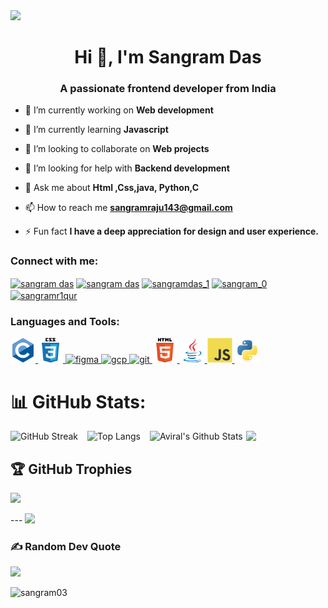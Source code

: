 <img src="https://readme-typing-svg.demolab.com?font=Patrick+Hand+SC&size=48&duration=2000&pause=300&color=Brown&width=650&height=100&lines=Hi%2C+this+is+Sangram+Das.;Follow+me+%E2%9D%A4%EF%B8%8F">
<h1 align="center">Hi 👋, I'm Sangram Das </h1>
<h3 align="center">A passionate frontend developer from India</h3>


- 🔭 I’m currently working on **Web development**

- 🌱 I’m currently learning **Javascript**

- 👯 I’m looking to collaborate on **Web projects**

- 🤝 I’m looking for help with **Backend development**

- 💬 Ask me about **Html ,Css,java, Python,C**

- 📫 How to reach me **sangramraju143@gmail.com**

- ⚡ Fun fact **I have a deep appreciation for design and user experience.**

<h3 align="left">Connect with me:</h3>
<p align="left">
<a href="https://linkedin.com/in/sangram das" target="blank"><img align="center" src="https://raw.githubusercontent.com/rahuldkjain/github-profile-readme-generator/master/src/images/icons/Social/linked-in-alt.svg" alt="sangram das" height="30" width="40" /></a>
<a href="https://fb.com/sangram das" target="blank"><img align="center" src="https://raw.githubusercontent.com/rahuldkjain/github-profile-readme-generator/master/src/images/icons/Social/facebook.svg" alt="sangram das" height="30" width="40" /></a>
<a href="https://instagram.com/sangramdas_1" target="blank"><img align="center" src="https://raw.githubusercontent.com/rahuldkjain/github-profile-readme-generator/master/src/images/icons/Social/instagram.svg" alt="sangramdas_1" height="30" width="40" /></a>
<a href="https://www.leetcode.com/sangram_0" target="blank"><img align="center" src="https://raw.githubusercontent.com/rahuldkjain/github-profile-readme-generator/master/src/images/icons/Social/leet-code.svg" alt="sangram_0" height="30" width="40" /></a>
<a href="https://auth.geeksforgeeks.org/user/sangramr1qur" target="blank"><img align="center" src="https://raw.githubusercontent.com/rahuldkjain/github-profile-readme-generator/master/src/images/icons/Social/geeks-for-geeks.svg" alt="sangramr1qur" height="30" width="40" /></a>
</p>

<h3 align="left">Languages and Tools:</h3>
<p align="left"> <a href="https://www.cprogramming.com/" target="_blank" rel="noreferrer"> <img src="https://raw.githubusercontent.com/devicons/devicon/master/icons/c/c-original.svg" alt="c" width="40" height="40"/> </a> <a href="https://www.w3schools.com/css/" target="_blank" rel="noreferrer"> <img src="https://raw.githubusercontent.com/devicons/devicon/master/icons/css3/css3-original-wordmark.svg" alt="css3" width="40" height="40"/> </a> <a href="https://www.figma.com/" target="_blank" rel="noreferrer"> <img src="https://www.vectorlogo.zone/logos/figma/figma-icon.svg" alt="figma" width="40" height="40"/> </a> <a href="https://cloud.google.com" target="_blank" rel="noreferrer"> <img src="https://www.vectorlogo.zone/logos/google_cloud/google_cloud-icon.svg" alt="gcp" width="40" height="40"/> </a> <a href="https://git-scm.com/" target="_blank" rel="noreferrer"> <img src="https://www.vectorlogo.zone/logos/git-scm/git-scm-icon.svg" alt="git" width="40" height="40"/> </a> <a href="https://www.w3.org/html/" target="_blank" rel="noreferrer"> <img src="https://raw.githubusercontent.com/devicons/devicon/master/icons/html5/html5-original-wordmark.svg" alt="html5" width="40" height="40"/> </a> <a href="https://www.java.com" target="_blank" rel="noreferrer"> <img src="https://raw.githubusercontent.com/devicons/devicon/master/icons/java/java-original.svg" alt="java" width="40" height="40"/> </a> <a href="https://developer.mozilla.org/en-US/docs/Web/JavaScript" target="_blank" rel="noreferrer"> <img src="https://raw.githubusercontent.com/devicons/devicon/master/icons/javascript/javascript-original.svg" alt="javascript" width="40" height="40"/> </a> <a href="https://www.python.org" target="_blank" rel="noreferrer"> <img src="https://raw.githubusercontent.com/devicons/devicon/master/icons/python/python-original.svg" alt="python" width="40" height="40"/> </a> </p>

# 📊 GitHub Stats:


<div style="display: flex; flex-direction: row; gap: 5px;">
    <img src="https://github-readme-streak-stats.herokuapp.com/?user=sangram03&theme=react&hide_border=false" alt="GitHub Streak" style="margin-right: 10px;">
    <img src="https://github-readme-stats.vercel.app/api/top-langs/?username=sangram03&theme=react&hide_border=false&include_all_commits=false&count_private=false&layout=compact" alt="Top Langs" style="margin-right: 10px;">
<img alt="Aviral's Github Stats" src="https://github-readme-stats.vercel.app/api?username=sangram03&show_icons=true&count_private=true&theme=tokyonight" />
<img src="https://github-contributor-stats.vercel.app/api?username=sangram03&limit=5&theme=tokyonight&combine_all_yearly_contributions=true">
</div>



## 🏆 GitHub Trophies
<p align="left"> <a href="https://github.com/ryo-ma/github-profile-trophy"><img src="https://github-profile-trophy.vercel.app/?username=sangram03&theme=dracula"></a> </p>
---

<img src="https://github-readme-activity-graph.vercel.app/graph?username=sangram03&theme=react-dark">



### ✍️ Random Dev Quote
<img src="https://quotes-github-readme.vercel.app/api?type=horizontal&theme=radical">
<p align="left"> <img src="https://komarev.com/ghpvc/?username=sangram03&label=Profile%20views&color=0e75b6&style=flat" alt="sangram03" /> </p>
